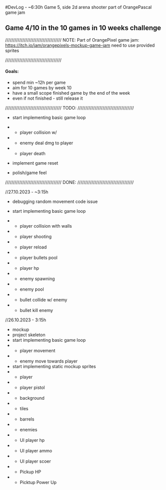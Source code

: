 #DevLog - ~6:30h
Game 5, side 2d arena shooter part of OrangePascal game jam

## Game 4/10 in the 10 games in 10 weeks challenge
////////////////////////////////////
              NOTE:
Part of OrangePixel game jam: https://itch.io/jam/orangepixels-mockup-game-jam
need to use provided sprites

////////////////////////////////////
#### Goals:
- spend min ~12h per game
- aim for 10 games by week 10 
- have a small scope finished game by the end of the week
- even if not finished - still release it

////////////////////////////////////
              TODO:
////////////////////////////////////
- start implementing basic game loop
- - player collision w/ 
- - enemy deal dmg to player
- - player death

- implement game reset

- polish/game feel

////////////////////////////////////
              DONE:
////////////////////////////////////

//27.10.2023 - ~3:15h
- debugging random movement code issue

- start implementing basic game loop
- - player collision with walls
- - player shooting
- - player reload
- - player bullets pool
- - player hp
- - enemy spawning
- - enemy pool
- - bullet collide w/ enemy
- - bullet kill enemy

//26.10.2023 - 3:15h
- mockup
- project skeleton
- start implementing basic game loop
- - player movement
- - enemy move towards player
- start implementing static mockup sprites
- - player
- - player pistol
- - background
- - tiles
- - barrels
- - enemies
- - UI player hp
- - UI player ammo
- - UI player scoer
- - Pickup HP
- - Picktup Power Up
